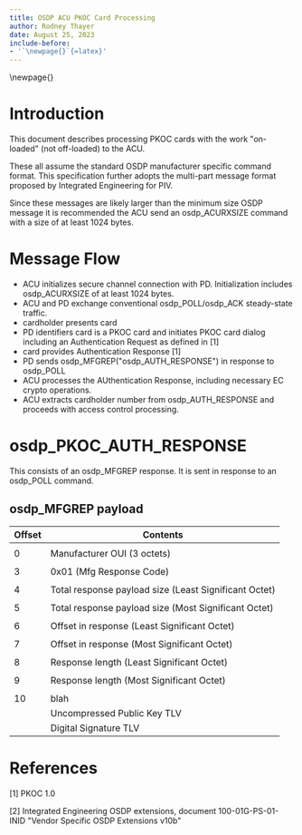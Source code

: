 ```yaml
---
title: OSDP ACU PKOC Card Processing
author: Rodney Thayer
date: August 25, 2023
include-before:
- '`\newpage{}`{=latex}'
---
```


\newpage{}

Introduction
============

This document describes processing PKOC cards with the work "on-loaded" 
(not off-loaded) to the ACU.

These all assume the standard OSDP manufacturer specific command
format.  This specification further adopts the multi-part message format 
proposed by Integrated Engineering for PIV.

Since these messages are likely larger than the minimum size OSDP message
it is recommended the ACU send an osdp_ACURXSIZE command with a size of at least 1024
bytes.

Message Flow
============

- ACU initializes secure channel connection with PD.  Initialization
includes osdp_ACURXSIZE of at least 1024 bytes.
- ACU and PD exchange conventional osdp_POLL/osdp_ACK steady-state
traffic.
- cardholder presents card
- PD identifiers card is a PKOC card and initiates PKOC card dialog
including an Authentication Request as defined in [1]
- card provides Authentication Response [1]
- PD sends osdp_MFGREP("osdp_AUTH_RESPONSE") in response to osdp_POLL
- ACU processes the AUthentication Response, including necessary EC crypto operations.
- ACU extracts cardholder number from osdp_AUTH_RESPONSE and proceeds with access control
processing.

osdp_PKOC_AUTH_RESPONSE
=======================

This consists of an osdp_MFGREP response.  It is sent in response to
an osdp_POLL command.

osdp_MFGREP payload
-------------------

| Offset | Contents |
| ------ | -------- |
|        |          |
|   0    | Manufacturer OUI (3 octets) |
|        |                             |
|   3    | 0x01 (Mfg Response Code) |
|        |                                                       |
|   4    | Total response payload size (Least Significant Octet) |
|        |                                                       |
|   5    | Total response payload size (Most Significant Octet)  |
|        |                                                       |
|   6    | Offset in response (Least Significant Octet)          |
|        |                                                       |
|   7    | Offset in response (Most Significant Octet)           |
|        |                                                       |
|   8    | Response length (Least Significant Octet)             |
|        |                                                       |
|   9    | Response length (Most Significant Octet)              |
|        |                                                       |
|  10    | blah                                                  |
|        | Uncompressed Public Key TLV                           |
|        | Digital Signature TLV                                 |

References
==========

[1] PKOC 1.0

[2] Integrated Engineering OSDP extensions, document 100-01G-PS-01-INID "Vendor Specific OSDP Extensions v10b"

